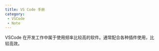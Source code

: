 ```yaml
---
title: VS Code 手册
category: 
 - VSCode
 - Note
---
```


VSCode 在开发工作中属于使用频率比较高的软件。通常配合各种插件使用，比较高效。

<!-- more -->

<catalog/>